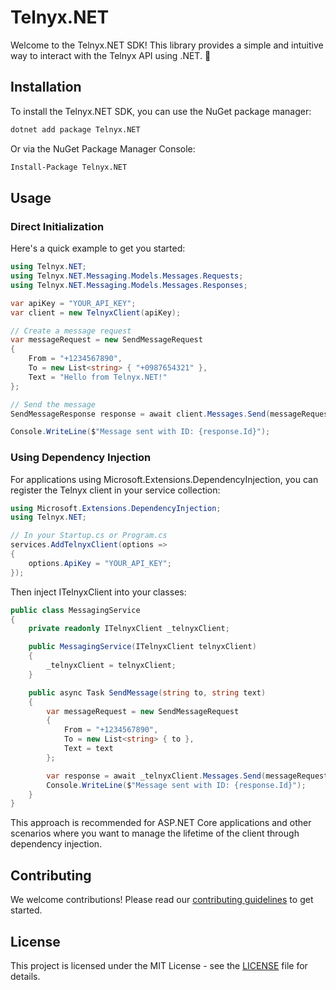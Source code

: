# Telnyx.NET

Welcome to the Telnyx.NET SDK! This library provides a simple and intuitive way to interact with the Telnyx API using .NET. 🚀

## Installation

To install the Telnyx.NET SDK, you can use the NuGet package manager:

```bash
dotnet add package Telnyx.NET
```

Or via the NuGet Package Manager Console:

```bash
Install-Package Telnyx.NET
```

## Usage

### Direct Initialization

Here's a quick example to get you started:

```csharp
using Telnyx.NET;
using Telnyx.NET.Messaging.Models.Messages.Requests;
using Telnyx.NET.Messaging.Models.Messages.Responses;

var apiKey = "YOUR_API_KEY";
var client = new TelnyxClient(apiKey);

// Create a message request
var messageRequest = new SendMessageRequest
{
    From = "+1234567890",
    To = new List<string> { "+0987654321" },
    Text = "Hello from Telnyx.NET!"
};

// Send the message
SendMessageResponse response = await client.Messages.Send(messageRequest);

Console.WriteLine($"Message sent with ID: {response.Id}");
```

### Using Dependency Injection

For applications using Microsoft.Extensions.DependencyInjection, you can register the Telnyx client in your service collection:

```csharp
using Microsoft.Extensions.DependencyInjection;
using Telnyx.NET;

// In your Startup.cs or Program.cs
services.AddTelnyxClient(options =>
{
    options.ApiKey = "YOUR_API_KEY";
});
```

Then inject ITelnyxClient into your classes:

```csharp
public class MessagingService
{
    private readonly ITelnyxClient _telnyxClient;

    public MessagingService(ITelnyxClient telnyxClient)
    {
        _telnyxClient = telnyxClient;
    }

    public async Task SendMessage(string to, string text)
    {
        var messageRequest = new SendMessageRequest
        {
            From = "+1234567890",
            To = new List<string> { to },
            Text = text
        };

        var response = await _telnyxClient.Messages.Send(messageRequest);
        Console.WriteLine($"Message sent with ID: {response.Id}");
    }
}
```

This approach is recommended for ASP.NET Core applications and other scenarios where you want to manage the lifetime of the client through dependency injection.

## Contributing

We welcome contributions! Please read our [contributing guidelines](CONTRIBUTING.md) to get started.

## License

This project is licensed under the MIT License - see the [LICENSE](LICENSE) file for details.
